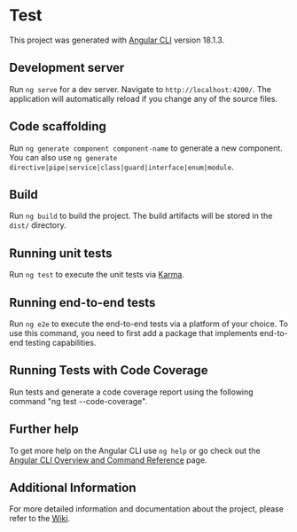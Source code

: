 # Test

This project was generated with [Angular CLI](https://github.com/angular/angular-cli) version 18.1.3.

## Development server

Run `ng serve` for a dev server. Navigate to `http://localhost:4200/`. The application will automatically reload if you change any of the source files.

## Code scaffolding

Run `ng generate component component-name` to generate a new component. You can also use `ng generate directive|pipe|service|class|guard|interface|enum|module`.

## Build

Run `ng build` to build the project. The build artifacts will be stored in the `dist/` directory.

## Running unit tests

Run `ng test` to execute the unit tests via [Karma](https://karma-runner.github.io).

## Running end-to-end tests

Run `ng e2e` to execute the end-to-end tests via a platform of your choice. To use this command, you need to first add a package that implements end-to-end testing capabilities.

## Running Tests with Code Coverage

Run tests and generate a code coverage report using the following command "ng test --code-coverage".

## Further help

To get more help on the Angular CLI use `ng help` or go check out the [Angular CLI Overview and Command Reference](https://angular.dev/tools/cli) page.

## Additional Information
For more detailed information and documentation about the project, please refer to the [Wiki](https://github.com/VivisBusiness/Test/wiki).

